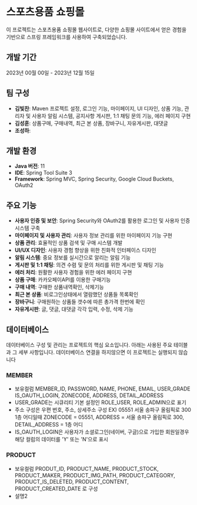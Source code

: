 # 스포츠용품 쇼핑몰
이 프로젝트는 스포츠용품 쇼핑몰 웹사이트로, 다양한 쇼핑몰 사이트에서 얻은 경험을 기반으로 스프링 프레임워크를 사용하여 구축되었습니다.

## 개발 기간
2023년 00월 00일 - 2023년 12월 15일

## 팀 구성
- **김빛찬**: Maven 프로젝트 설정, 로그인 기능, 마이페이지, UI 디자인, 상품 기능, 관리자 및 사용자 알림 시스템, 공지사항 게시판, 1:1 채팅 문의 기능, 에러 페이지 구현
- **김성훈**: 상품구매, 구매내역, 최근 본 상품, 장바구니, 자유게시판, 대댓글
- **조성하**: 

## 개발 환경
- **Java 버전**: 11
- **IDE**: Spring Tool Suite 3
- **Framework**: Spring MVC, Spring Security, Google Cloud Buckets, OAuth2

## 주요 기능
- **사용자 인증 및 보안**: Spring Security와 OAuth2를 활용한 로그인 및 사용자 인증 시스템 구축
- **마이페이지 및 사용자 관리**: 사용자 정보 관리를 위한 마이페이지 기능 구현
- **상품 관리**: 효율적인 상품 검색 및 구매 시스템 개발
- **UI/UX 디자인**: 사용자 경험 향상을 위한 친화적 인터페이스 디자인
- **알림 시스템**: 중요 정보를 실시간으로 알리는 알림 기능
- **게시판 및 1:1 채팅**: 의견 수렴 및 문의 처리를 위한 게시판 및 채팅 기능
- **에러 처리**: 원활한 사용자 경험을 위한 에러 페이지 구현
- **상품 구매**: 카카오페이API를 이용한 구매기능
- **구매 내역**: 구매한 상품내역확인, 삭제기능
- **최근 본 상품**: 비로그인상태에서 열람했던 상품들 목록확인
- **장바구니**: 구매원하는 상품들 갯수에 따른 총가격 한번에 확인
- **자유게시판**: 글, 댓글, 대댓글 각각 입력, 수정, 삭제 기능

## 데이터베이스
데이터베이스 구성 및 관리는 프로젝트의 핵심 요소입니다. 아래는 사용된 주요 테이블과 그 세부 사항입니다.
데이터베이스 연결을 하지않으면 이 프로젝트는 실행되지 않습니다

### MEMBER
- 보유컬럼 MEMBER_ID, PASSWORD, NAME, PHONE, EMAIL, USER_GRADE IS_OAUTH_LOGIN, ZONECODE, ADDRESS, DETAIL_ADDRESS
- USER_GRADE는 시큐리티 기본 설정인 ROLE_USER, ROLE_ADMIN으로 표기
- 주소 구성은 우편 번호, 주소, 상세주소 구성 EX) 05551 서울 송파구 올림픽로 300 1층 어디일때
  ZONECODE = 05551, ADDRESS = 서울 송파구 올림픽로 300, DETAIL_ADDRESS = 1층 어디
- IS_OAUTH_LOGIN은 사용자가 소셜로그인(네이버, 구글)으로 가입한 회원일경우 해당 컬럼의 데이터를 'Y' 또는 'N'으로 표시


### PRODUCT
- 보유컬럼 PRODUT_ID, PRODUCT_NAME, PRODUCT_STOCK, PRODUCT_MAKER, PRODUCT_IMG_PATH, PRODUCT_CATEGORY, PRODUCT_IS_DELETED,
  PRODUCT_CONTENT, PRODUCT_CREATED_DATE 로 구성
- 설명2
